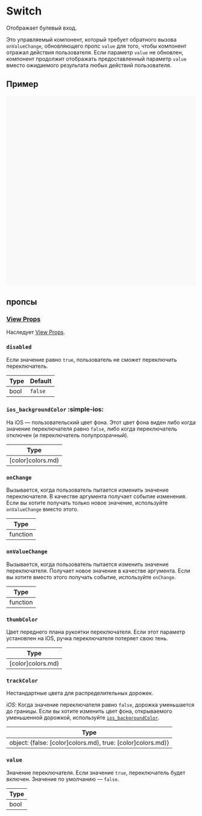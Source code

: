 # Switch

Отображает булевый вход.

Это управляемый компонент, который требует обратного вызова `onValueChange`, обновляющего пропс `value` для того, чтобы компонент отражал действия пользователя. Если параметр `value` не обновлен, компонент продолжит отображать предоставленный параметр `value` вместо ожидаемого результата любых действий пользователя.

## Пример

<div data-snack-id="@bndby/switch-example" data-snack-platform="web" data-snack-preview="true" data-snack-theme="light" style="overflow:hidden;background:#F9F9F9;border:1px solid var(--color-border);border-radius:4px;height:505px;width:100%"></div>

## пропсы

### [View Props](view.md#props)

Наследует [View Props](view.md#props).

### `disabled`

Если значение равно `true`, пользователь не сможет переключить переключатель.

| Type | Default |
| ---- | ------- |
| bool | `false` |

### `ios_backgroundColor` :simple-ios:

На iOS — пользовательский цвет фона. Этот цвет фона виден либо когда значение переключателя равно `false`, либо когда переключатель отключен (и переключатель полупрозрачный).

| Type              |
| ----------------- |
| [color]colors.md) |

### `onChange`

Вызывается, когда пользователь пытается изменить значение переключателя. В качестве аргумента получает событие изменения. Если вы хотите получать только новое значение, используйте `onValueChange` вместо этого.

| Type     |
| -------- |
| function |

### `onValueChange`

Вызывается, когда пользователь пытается изменить значение переключателя. Получает новое значение в качестве аргумента. Если вы хотите вместо этого получать событие, используйте `onChange`.

| Type     |
| -------- |
| function |

### `thumbColor`

Цвет переднего плана рукоятки переключателя. Если этот параметр установлен на iOS, ручка переключателя потеряет свою тень.

| Type              |
| ----------------- |
| [color]colors.md) |

### `trackColor`

Нестандартные цвета для распределительных дорожек.

_iOS_: Когда значение переключателя равно `false`, дорожка уменьшается до границы. Если вы хотите изменить цвет фона, открываемого уменьшенной дорожкой, используйте [`ios_backgroundColor`](switch.md#ios_backgroundColor).

| Type                                                        |
| ----------------------------------------------------------- |
| object: {false: [color]colors.md), true: [color]colors.md)} |

### `value`

Значение переключателя. Если значение `true`, переключатель будет включен. Значение по умолчанию — `false`.

| Type |
| ---- |
| bool |
